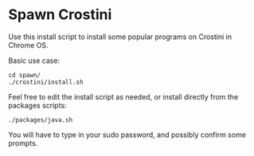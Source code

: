 # Spawn Crostini

Use this install script to install some popular programs on Crostini in Chrome OS.

Basic use case:

```
cd spawn/
./crostini/install.sh
```

Feel free to edit the install script as needed, or install directly from the packages scripts:

```
./packages/java.sh
```

You will have to type in your sudo password, and possibly confirm some prompts.
